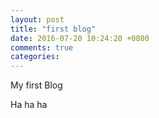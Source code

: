 ```yaml
---
layout: post
title: "first blog"
date: 2016-07-20 10:24:20 +0800
comments: true
categories: 
---
```

My first Blog

Ha ha ha